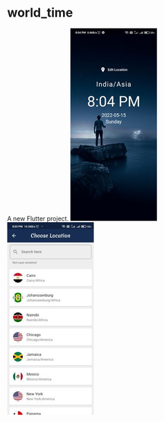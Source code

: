 # world_time

A new Flutter project.
<img src="https://raw.githubusercontent.com/rohit-krish/WorldTime/main/screenshots/screen%200.jpg">
<br>
<img src="https://raw.githubusercontent.com/rohit-krish/WorldTime/main/screenshots/screen%201.jpg">
